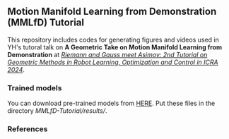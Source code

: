 ## Motion Manifold Learning from Demonstration (MMLfD) Tutorial

This repository includes codes for generating figures and videos used in YH's tutoral talk on 
**A Geometric Take on Motion Manifold Learning from Demonstration**
at *[Riemann and Gauss meet Asimov: 2nd Tutorial on Geometric Methods in Robot Learning, Optimization and Control in ICRA 2024](https://sites.google.com/view/icra-2024-tutorial-geometry/)*. 

### Trained models

You can download pre-trained models from [HERE](https://drive.google.com/drive/folders/1aeHgiGucysqyV9Opx8XQGhm2JLey9FR4?usp=sharing). 
Put these files in the directory *MMLfD-Tutorial/results/*.

### References
